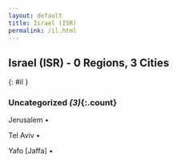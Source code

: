 ```yaml
---
layout: default
title: Israel (ISR)
permalink: /il.html
---
```



## Israel (ISR) - 0 Regions, 3 Cities
{: #il }





### Uncategorized _(3)_{:.count}


Jerusalem  •

Tel Aviv  •

Yafo [Jaffa]  •


 
